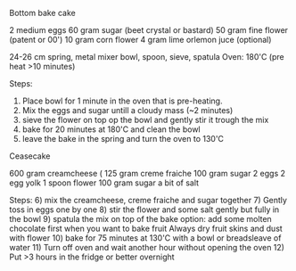 Bottom bake cake

2 medium eggs
60 gram sugar (beet crystal or bastard)
50 gram fine flower (patent or 00')
10 gram corn flower
4 gram lime orlemon juce (optional)

24-26 cm spring, metal mixer bowl, spoon, sieve, spatula
Oven: 180'C (pre heat >10 minutes)

Steps:
1) Place bowl for 1 minute in the oven that is pre-heating.
2) Mix the eggs and sugar untill a cloudy mass (~2 minutes)
3) sieve the flower on top op the bowl and gently stir it trough the mix
4) bake for 20 minutes at 180'C and clean the bowl
5) leave the bake in the spring and turn the oven to 130'C

Ceasecake

600 gram creamcheese (
125 gram creme fraiche
100 gram sugar
2 eggs
2 egg yolk
1 spoon flower
100 gram sugar
a bit of salt

Steps:
6) mix the creamcheese, creme fraiche and sugar together
7) Gently toss in eggs one by one
8) stir the flower and some salt gently but fully in the bowl
9) spatula the mix on top of the bake 
 option: add some molten chocolate first when you want to bake fruit
 Always dry fruit skins and dust with flower
10) bake for 75 minutes at 130'C with a bowl or breadsleave of water
11) Turn off oven and wait another hour without opening the oven
12) Put >3 hours in the fridge or better overnight

